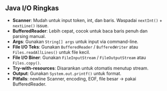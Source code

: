 ## Java I/O Ringkas

- **Scanner**: Mudah untuk input token, int, dan baris. Waspadai `nextInt()` + `nextLine()` issue.
- **BufferedReader**: Lebih cepat, cocok untuk baca baris penuh dan parsing manual.
- **Args**: Gunakan `String[] args` untuk input via command-line.
- **File I/O Teks**: Gunakan `BufferedReader` / `BufferedWriter` atau `Files.readAllLines()` untuk file kecil.
- **File I/O Biner**: Gunakan `FileInputStream` / `FileOutputStream` atau `Files.copy()`.
- **Try-with-resources**: Disarankan untuk otomatis menutup stream.
- **Output**: Gunakan `System.out.printf()` untuk format.
- **Pitfalls**: newline Scanner, encoding, EOF, file besar → pakai BufferedReader.
